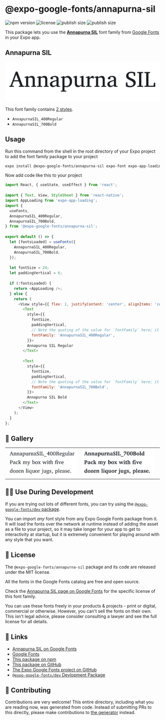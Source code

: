 # @expo-google-fonts/annapurna-sil

![npm version](https://flat.badgen.net/npm/v/@expo-google-fonts/annapurna-sil)
![license](https://flat.badgen.net/github/license/expo/google-fonts)
![publish size](https://flat.badgen.net/packagephobia/install/@expo-google-fonts/annapurna-sil)
![publish size](https://flat.badgen.net/packagephobia/publish/@expo-google-fonts/annapurna-sil)

This package lets you use the [**Annapurna SIL**](https://fonts.google.com/specimen/Annapurna+SIL) font family from [Google Fonts](https://fonts.google.com/) in your Expo app.

## Annapurna SIL

![Annapurna SIL](./font-family.png)

This font family contains [2 styles](#-gallery).

- `AnnapurnaSIL_400Regular`
- `AnnapurnaSIL_700Bold`

## Usage

Run this command from the shell in the root directory of your Expo project to add the font family package to your project
```sh
expo install @expo-google-fonts/annapurna-sil expo-font expo-app-loading
```

Now add code like this to your project
```js
import React, { useState, useEffect } from 'react';

import { Text, View, StyleSheet } from 'react-native';
import AppLoading from 'expo-app-loading';
import {
  useFonts,
  AnnapurnaSIL_400Regular,
  AnnapurnaSIL_700Bold,
} from '@expo-google-fonts/annapurna-sil';

export default () => {
  let [fontsLoaded] = useFonts({
    AnnapurnaSIL_400Regular,
    AnnapurnaSIL_700Bold,
  });

  let fontSize = 24;
  let paddingVertical = 6;

  if (!fontsLoaded) {
    return <AppLoading />;
  } else {
    return (
      <View style={{ flex: 1, justifyContent: 'center', alignItems: 'center' }}>
        <Text
          style={{
            fontSize,
            paddingVertical,
            // Note the quoting of the value for `fontFamily` here; it expects a string!
            fontFamily: 'AnnapurnaSIL_400Regular',
          }}>
          Annapurna SIL Regular
        </Text>

        <Text
          style={{
            fontSize,
            paddingVertical,
            // Note the quoting of the value for `fontFamily` here; it expects a string!
            fontFamily: 'AnnapurnaSIL_700Bold',
          }}>
          Annapurna SIL Bold
        </Text>
      </View>
    );
  }
};

```

## 🔡 Gallery


||||
|-|-|-|
|![AnnapurnaSIL_400Regular](./AnnapurnaSIL_400Regular.ttf.png)|![AnnapurnaSIL_700Bold](./AnnapurnaSIL_700Bold.ttf.png)|||


## 👩‍💻 Use During Development

If you are trying out lots of different fonts, you can try using the [`@expo-google-fonts/dev` package](https://github.com/expo/google-fonts/tree/master/font-packages/dev#readme).

You can import *any* font style from any Expo Google Fonts package from it. It will load the fonts
over the network at runtime instead of adding the asset as a file to your project, so it may take longer
for your app to get to interactivity at startup, but it is extremely convenient
for playing around with any style that you want.

## 📖 License

The `@expo-google-fonts/annapurna-sil` package and its code are released under the MIT license.

All the fonts in the Google Fonts catalog are free and open source.

Check the [Annapurna SIL page on Google Fonts](https://fonts.google.com/specimen/Annapurna+SIL) for the specific license of this font family.

You can use these fonts freely in your products & projects - print or digital, commercial or otherwise. However, you can't sell the fonts on their own. This isn't legal advice, please consider consulting a lawyer and see the full license for all details.

## 🔗 Links

- [Annapurna SIL on Google Fonts](https://fonts.google.com/specimen/Annapurna+SIL)
- [Google Fonts](https://fonts.google.com/)
- [This package on npm](https://www.npmjs.com/package/@expo-google-fonts/annapurna-sil)
- [This package on GitHub](https://github.com/expo/google-fonts/tree/master/font-packages/annapurna-sil)
- [The Expo Google Fonts project on GitHub](https://github.com/expo/google-fonts)
- [`@expo-google-fonts/dev` Devlopment Package](https://github.com/expo/google-fonts/tree/master/font-packages/dev)

## 🤝 Contributing

Contributions are very welcome! This entire directory, including what you are reading now, was generated from code. Instead of submitting PRs to this directly, please make contributions to [the generator](https://github.com/expo/google-fonts/tree/master/packages/generator) instead.
